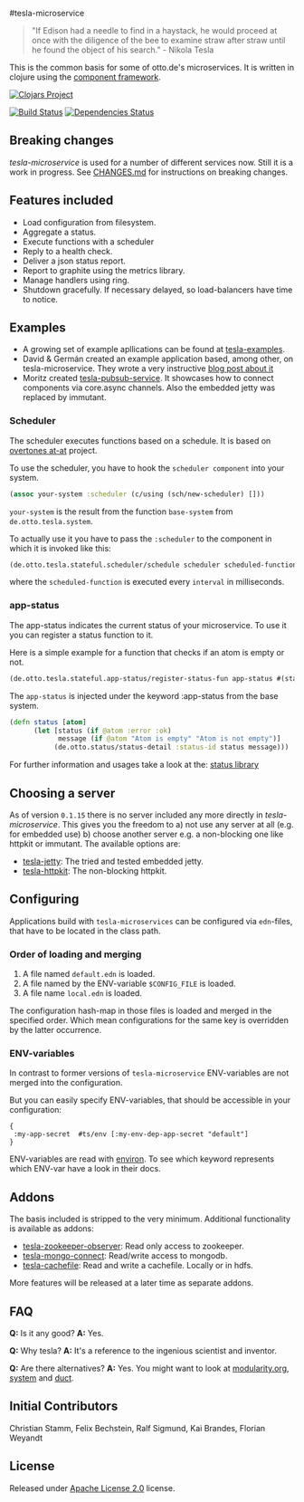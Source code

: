#tesla-microservice

> "If Edison had a needle to find in a haystack, he would proceed at once with the diligence of the bee to examine straw after straw until he found the object of his search." - Nikola Tesla

This is the common basis for some of otto.de's microservices. It is written in clojure using the [component framework](https://github.com/stuartsierra/component).

[![Clojars Project](http://clojars.org/de.otto/tesla-microservice/latest-version.svg)](http://clojars.org/de.otto/tesla-microservice)

[![Build Status](https://travis-ci.org/otto-de/tesla-microservice.svg)](https://travis-ci.org/otto-de/tesla-microservice)
[![Dependencies Status](http://jarkeeper.com/otto-de/tesla-microservice/status.svg)](http://jarkeeper.com/otto-de/tesla-microservice)


## Breaking changes

_tesla-microservice_ is used for a number of different services now. Still it is a work in progress. See [CHANGES.md](./CHANGES.md) for instructions on breaking changes.

## Features included

* Load configuration from filesystem.
* Aggregate a status.
* Execute functions with a scheduler
* Reply to a health check.
* Deliver a json status report.
* Report to graphite using the metrics library.
* Manage handlers using ring.
* Shutdown gracefully. If necessary delayed, so load-balancers have time to notice.

## Examples

* A growing set of example apllications can be found at [tesla-examples](https://github.com/otto-de/tesla-examples).
* David & Germán created an example application based, among other, on tesla-microservice. They wrote a very instructive [blog post about it](http://blog.agilityfeat.com/2015/03/clojure-walking-skeleton/)
* Moritz created [tesla-pubsub-service](https://bitbucket.org/DerGuteMoritz/tesla-pubsub-service). It showcases how to connect components via core.async channels. Also the embedded jetty was replaced by immutant.

### Scheduler

The scheduler executes functions based on a schedule. It is based on [overtones at-at](https://github.com/overtone/at-at) project.

To use the scheduler, you have to hook the `scheduler component` into your system. 
```clj
(assoc your-system :scheduler (c/using (sch/new-scheduler) []))
```

`your-system` is the result from the function `base-system` from `de.otto.tesla.system`.

To actually use it you have to pass the `:scheduler` to the component in which it is invoked like this:
```clj
(de.otto.tesla.stateful.scheduler/schedule scheduler scheduled-function interval)
```

where the `scheduled-function` is executed every `interval` in milliseconds. 

### app-status

The app-status indicates the current status of your microservice. To use it you can register a status function to it.

Here is a simple example for a function that checks if an atom is empty or not.

```clj
(de.otto.tesla.stateful.app-status/register-status-fun app-status #(status atom))
``` 

The `app-status` is injected under the keyword :app-status from the base system.

```clj
(defn status [atom]
      (let [status (if @atom :error :ok)
            message (if @atom "Atom is empty" "Atom is not empty")]
           (de.otto.status/status-detail :status-id status message)))
```

For further information and usages take a look at the: [status library](https://github.com/otto-de/status)

## Choosing a server

As of version ```0.1.15``` there is no server included any more directly in _tesla-microservice_. 
This gives you the freedom to  a) not use any server at all (e.g. for embedded use) b) choose another server e.g. a non-blocking one like httpkit or immutant. The available options are:

* [tesla-jetty](https://github.com/otto-de/tesla-jetty): The tried and tested embedded jetty.
* [tesla-httpkit](https://github.com/otto-de/tesla-httpkit): The non-blocking httpkit. 

## Configuring

Applications build with `tesla-microservices` can be configured via 
`edn`-files, that have to be located in the class path.

### Order of loading and merging

1. A file named `default.edn` is loaded. 
2. A file named by the ENV-variable `$CONFIG_FILE` is loaded.
3. A file name `local.edn` is loaded.

The configuration hash-map in those files is loaded and merged in the
specified order. Which mean configurations for the same key is overridden
by the latter occurrence.

### ENV-variables

In contrast to former versions of `tesla-microservice` ENV-variables are not
merged into the configuration.

But you can easily specify ENV-variables, that should be accessible in
your configuration:

```edn
{
 :my-app-secret  #ts/env [:my-env-dep-app-secret "default"]
}
```

ENV-variables are read with [environ](https://github.com/weavejester/environ). To see
which keyword represents which ENV-var have a look in their docs. 

## Addons

The basis included is stripped to the very minimum. Additional functionality is available as addons:

* [tesla-zookeeper-observer](https://github.com/otto-de/tesla-zookeeper-observer): Read only access to zookeeper.
* [tesla-mongo-connect](https://github.com/otto-de/tesla-mongo-connect): Read/write access to mongodb.
* [tesla-cachefile](https://github.com/otto-de/tesla-cachefile): Read and write a cachefile. Locally or in hdfs.

More features will be released at a later time as separate addons.

## FAQ

**Q:** Is it any good? **A:** Yes.

**Q:** Why tesla? **A:** It's a reference to the ingenious scientist and inventor.

**Q:** Are there alternatives? **A:** Yes. You might want to look at [modularity.org](https://modularity.org/), [system](https://github.com/danielsz/system) and [duct](https://github.com/weavejester/duct).



## Initial Contributors

Christian Stamm, Felix Bechstein, Ralf Sigmund, Kai Brandes, Florian Weyandt

## License
Released under [Apache License 2.0](http://www.apache.org/licenses/LICENSE-2.0) license.
